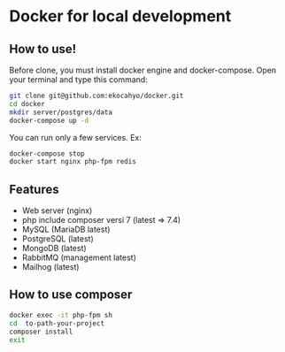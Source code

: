 # Docker for local development
## How to use!
Before clone, you must install docker engine and docker-compose. Open your terminal and type this command:
```sh
git clone git@github.com:ekocahyo/docker.git
cd docker
mkdir server/postgres/data
docker-compose up -d
```

You can run only a few services. Ex:
```sh
docker-compose stop
docker start nginx php-fpm redis
```

## Features

- Web server (nginx)
- php include composer versi 7 (latest => 7.4)
- MySQL (MariaDB latest)
- PostgreSQL (latest)
- MongoDB (latest)
- RabbitMQ (management latest)
- Mailhog (latest)

## How to use composer
```sh
docker exec -it php-fpm sh
cd  to-path-your-project
composer install
exit
```